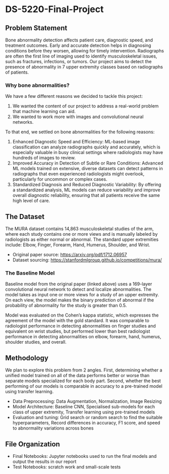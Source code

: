# DS-5220-Final-Project

## Problem Statement
Bone abnormality detection affects patient care, diagnostic speed, and treatment outcomes. Early and accurate detection helps in diagnosing conditions before they worsen, allowing for timely intervention. Radiographs are often the first line of imaging used to identify musculoskeletal issues, such as fractures, infections, or tumors. Our project aims to detect the presence of abnormality in 7 upper extremity classes based on radiographs of patients.

### Why bone abnormalities?
We have a few different reasons we decided to tackle this project:
1. We wanted the content of our project to address a real-world problem that machine learning can aid.
2. We wanted to work more with images and convolutional neural networks.

To that end, we settled on bone abnormalities for the following reasons:
1. Enhanced Diagnostic Speed and Efficiency: ML-based image classification can analyze radiographs quickly and accurately, which is especially valuable in busy clinical settings where radiologists may have hundreds of images to review. 
2. Improved Accuracy in Detection of Subtle or Rare Conditions: Advanced ML models trained on extensive, diverse datasets can detect patterns in radiographs that even experienced radiologists might overlook, particularly for uncommon or complex cases. 
3. Standardized Diagnosis and Reduced Diagnostic Variability: By offering a standardized analysis, ML models can reduce variability and improve overall diagnostic reliability, ensuring that all patients receive the same high level of care.

## The Dataset
The MURA dataset contains 14,863 musculoskeletal studies of the arm, where each study contains one or more views and is manually labeled by radiologists as either normal or abnormal.
The standard upper extremities include: Elbow, Finger, Forearm, Hand, Humerus, Shoulder, and Wrist.

* Original paper source: https://arxiv.org/pdf/1712.06957
* Dataset sourcing: https://stanfordmlgroup.github.io/competitions/mura/

### The Baseline Model
Baseline model from the original paper (linked above) uses a 169-layer convolutional neural network to detect and localize abnormalities. The model takes as input one or more views for a study of an upper extremity. On each view, the model makes the binary prediction of abnormal if the probability of abnormality for the study is greater than 0.5.

Model was evaluated on the Cohen’s kappa statistic, which expresses the agreement of the model with the gold standard. It was comparable to radiologist performance in detecting abnormalities on finger studies and equivalent on wrist studies, but performed lower than best radiologist performance in detecting abnormalities on elbow, forearm, hand, humerus, shoulder studies, and overall.

## Methodology
We plan to explore this problem from 2 angles. First, determining whether a unified model trained on all of the data performs better or worse than separate models specialized for each body part. Second, whether the best performing of our models is comparable in accuracy to a pre-trained model using transfer learning.

* Data Preprocessing: Data Augmentation, Normalization, Image Resizing
* Model Architecture: Baseline CNN, Specialised sub-models for each class of upper extremity, Transfer learning using pre-trained models
* Evaluation and tuning: Grid search or random search to find the suitable hyperparameters, Record differences in accuracy, F1 score, and speed to abnormality variations across bones

## File Organization
* Final Notebooks: Jupyter notebooks used to run the final models and output the results in our report
* Test Notebooks: scratch work and small-scale tests
